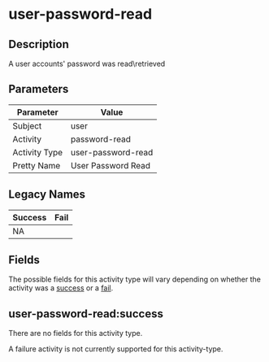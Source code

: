 user-password-read
==================

Description
-----------
A user accounts' password was read\retrieved 

Parameters
----------
| Parameter     | Value              |
| ------------- | ------------------ |
| Subject       | user               |
| Activity      | password-read      |
| Activity Type | user-password-read |
| Pretty Name   | User Password Read |

Legacy Names
------------
| Success | Fail |
| ------- | ---- |
| NA<br>  |      |

Fields
------

The possible fields for this activity type will vary depending on whether the activity was a [success](#user-password-readsuccess) or a [fail](#user-password-readfail).


user-password-read:success
--------------------------

There are no fields for this activity type.


A failure activity is not currently supported for this activity-type.